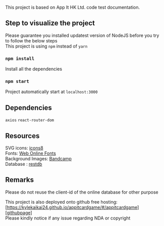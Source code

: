 This project is based on App It HK Ltd. code test documentation.

## Step to visualize the project

Please guarantee you installed updatest version of NodeJS before you try to follow the below steps  
This project is using `npm` instead of `yarn`

### `npm install`

Install all the dependencies

### `npm start`

Project automatically start at `localhost:3000`

## Dependencies

`axios` `react-router-dom`

## Resources

SVG icons: [icons8][icons8site]  
Fonts: [Web Online Fonts][webonlinefonts]  
Background Images: [Bandcamp][bandcamp]  
Database : [restdb][restdbsite]

## Remarks

Please do not reuse the client-id of the online database for other purpose

This project is also deployed onto github free hosting: [https://kylekaikai24.github.io/appitcardgame/#/appitcardgame][githubpage]  
Please kindly notice if any issue regarding NDA or copyright

[icons8site]: https://icons8.com/icons/
[webonlinefonts]: https://www.onlinewebfonts.com/download/6c231d42868e5c7826ac7c8607d428cb
[bandcamp]: https://daily.bandcamp.com/lists/outer-space-ambient-list
[restdbsite]: restdb.io
[githubpage]: https://kylekaikai24.github.io/appitcardgame/#/appitcardgame
